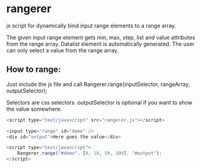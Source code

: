 # rangerer
js script for dynamically bind input range elements to a range array.

The given input range element gets min, max, step, list and value attributes from the range array.
Datalist element is automatically generated.
The user can only select a value from the range array.

## How to range:
Just include the js file and call Rangerer.range(inputSelector, rangeArray, outputSelector);

Selectors are css selectors. outputSelector is optional if you want to show the value somewhere.
```javascript
<script type="text/javascript" src="rangerer.js"></script>

<input type="range" id="demo" />
<div id="output">Here goes the value</div>

<script type="text/javascript">
	Rangerer.range("#demo", [0, 10, 50, 100], "#output");
</script>
```
